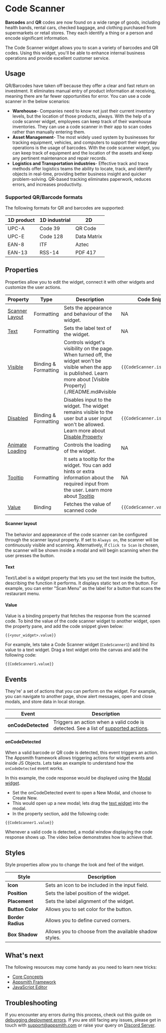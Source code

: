 
# Code Scanner

**Barcodes** and **QR** codes are now found on a wide range of goods, including health bands, rental cars, checked baggage, and clothing purchased from supermarkets or retail stores. They each identify a thing or a person and encode significant information.

The Code Scanner widget allows you to scan a variety of barcodes and QR codes. Using this widget, you'll be able to enhance internal business operations and provide excellent customer service.

## Usage

QR/Barcodes have taken off because they offer a clear and fast return on investment. It eliminates manual entry of product information at receiving, meaning there are far fewer opportunities for error. You can use a code scanner in the below scenarios:

* **Warehouse**- Companies need to know not just their current inventory levels, but the location of those products, always. With the help of a code scanner widget, employees can keep track of their warehouse inventories. They can use a code scanner in their app to scan codes rather than manually entering them.
* **Asset Management**- The most widely used system by businesses for tracking equipment, vehicles, and computers to support their everyday operations is the usage of barcodes. With the code scanner widget, you can keep track of equipment and the location of the assets and keep any pertinent maintenance and repair records.
* **Logistics and Transportation industries**- Effective track and trace methods offer logistics teams the ability to locate, track, and identify objects in real-time, providing better business insight and quicker problem-solving. QR-based tracking eliminates paperwork, reduces errors, and increases productivity.

### Supported QR/Barcode formats

The following formats for QR and barcodes are supported:

| 1D product | 1D industrial | 2D          |
| ---------- | ------------- | ----------- |
| UPC-A      | Code 39       | QR Code     |
| UPC-E      | Code 128      | Data Matrix |
| EAN-8      | ITF           | Aztec       |
| EAN-13     | RSS-14        | PDF 417     |

## Properties

Properties allow you to edit the widget, connect it with other widgets and customize the user actions.

| Property                                         | Type                 | Description                                                                                                                                                               | Code Snippet                 |
|--------------------------------------------------|----------------------|---------------------------------------------------------------------------------------------------------------------------------------------------------------------------|------------------------------|
| [Scanner Layout](code-scanner.md#scanner-layout) | Formatting           | Sets the appearance and behaviour of the widget.                                                                                                                           | NA                           |
| [Text](code-scanner.md#text)                     | Formatting           | Sets the label text of the widget.                                                                                                                                        | NA                           |
| [Visible](./README.md#visible)                   | Binding & Formatting | Controls widget's visibility on the page. When turned off, the widget won't be visible when the app is published. Learn more about [Visible Property](./README.md#visible | `{{CodeScanner.isVisible}}`  |
| [Disabled](./README.md#disabled)                 | Binding & Formatting | Disables input to the widget. The widget remains visible to the user but a user input won't be allowed. Learn more about [Disable Property](./README.md#disabled)     | `{{CodeScanner.isDisabled}}` |
| [Animate Loading](./README.md)                   | Formatting           | Controls the loading of the widget.                                                                                                                                       | NA                           |
| [Tooltip](./README.md#tooltip)                   | Formatting           | It sets a tooltip for the widget. You can add hints or extra information about the required input from the user. Learn more about [Tooltip](./README.md#tooltip)          | NA                           |
| [Value](code-scanner.md#value)                   | Binding              | Fetches the value of scanned code                                                                                                                                         | `{{CodeScanner.value}}`      |


#### Scanner layout

The behavior and appearance of the code scanner can be configured through the scanner layout property. If set to ```Always on```, the scanner will be continuously visible and scanning. Alternatively, if ```Click to Scan``` is chosen, the scanner will be shown inside a modal and will begin scanning when the user presses the button.

<VideoEmbed host="youtube" videoId="hD-akPJDtW8" title="Scanner layout Property" caption="Scanner layout Property"/>

#### Text

Text/Label is a widget property that lets you set the text inside the button, describing the function it performs. It displays static text on the button. For example, you can enter "Scan Menu" as the label for a button that scans the restaurant menu.

<VideoEmbed host="youtube" videoId="o80-IKcXAVQ" title="How to use Text Property" caption="How to use Text Property"/>

#### Value

Value is a binding property that fetches the response from the scanned code. To bind the value of the code scanner widget to another widget, open the property pane, and add the code snippet given below:

```
{{<your_widget>.value}}
```

For example, lets take a Code Scanner widget (`CodeScanner1`) and bind its value to a text widget. Drag a text widget onto the canvas and add the following code:

```
{{CodeScanner1.value}}
```

<VideoEmbed host="youtube" videoId="zfkpIzaiTX0" title="How to use Value Property" caption="How to use Value Property"/>

## Events

They're' a set of actions that you can perform on the widget. For example, you can navigate to another page, show alert messages, open and close modals, and store data in local storage.

| Event              | Description                                                                                                                                                 |
| ------------------ | ----------------------------------------------------------------------------------------------------------------------------------------------------------- |
| **onCodeDetected** | Triggers an action when a valid code is detected. See a list of [supported actions](./../appsmith-framework/widget-actions/README.md). |

#### onCodeDetected

When a valid barcode or QR code is detected, this event triggers an action. The Appsmith framework allows triggering actions for widget events and inside JS Objects. Lets take an example to understand how the ```onCodeDetected``` event works.

In this example, the code response would be displayed using the [Modal widget](./modal.md).

* Set the onCodeDetected event to open a New Modal, and choose to Create New.
* This would open up a new modal; lets drag the [text widget](./text.md) into the modal.
* In the property section, add the following code:

```
{{CodeScanner1.value}}
```

Whenever a valid code is detected, a modal window displaying the code response shows up. The video below demonstrates how to achieve that.

<VideoEmbed host="youtube" videoId="_2p1bMbdk6U" title="onCodeDetected" caption="onCodeDetected"/>

## Styles

Style properties allow you to change the look and feel of the widget.

| Style             | Description                                            |
| ----------------- | ------------------------------------------------------ |
| **Icon**          | Sets an icon to be included in the input field.        |
| **Position**      | Sets the label position of the widget.                 |
| **Placement**     | Sets the label alignment of the widget.                |
| **Button Color**  | Allows you to set color for the button.                |
| **Border Radius** | Allows you to define curved corners.                   |
| **Box Shadow**    | Allows you to choose from the available shadow styles. |

## What's next

The following resources may come handy as you need to learn new tricks:

* [Core Concepts](/core-concepts/connecting-to-data-sources/)
* [Appsmith Framework](/reference/appsmith-framework/)
* [JavaScript Editor](/core-concepts/writing-code/javascript-editor-beta/)

## Troubleshooting

If you encounter any errors during this process, check out this guide on [debugging deployment errors](/help-and-support/troubleshooting-guide/deployment-errors.mdx). If you are still facing any issues, please get in touch with support@appsmith.com or raise your query on [Discord Server](https://discord.com/invite/rBTTVJp).
